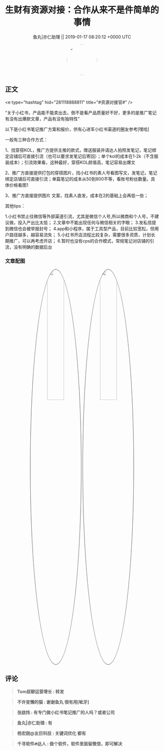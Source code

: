 <h1 align="center">生财有资源对接：合作从来不是件简单的事情</h1>




<p align="center">
    <a>鱼丸|亦仁助理 || 2019-01-17 08:20:12 &#43;0000 UTC</a>
</p>

<div align="center">
    <img src="https://images.zsxq.com/FtTHJfWYtR2To4jzwGiUQdhHaRRa?e=1590940799&amp;token=kIxbL07-8jAj8w1n4s9zv64FuZZNEATmlU_Vm6zD:AMY_BShrw-7TP6Fmqq7D-Deyytw=" width="100" height="100" style="border:1px solid;border-radius:50%; color:#ffffff"/>
</div>




## 正文

<div>
&lt;e type=&#34;hashtag&#34; hid=&#34;281118888811&#34; title=&#34;#资源对接官#&#34; /&gt; 

“关于小红书，产品能不能卖出去，倒不是看产品质量好不好，更多的是推广笔记有没有出爆款文章，产品有没有独特性”

以下是小红书笔记推广方案和报价，供有心进军小红书渠道的圈友参考[嘿哈]

一般有三种合作方式：

1、找穿搭KOL，推广方提供主推的款式，赠送服装并请达人拍照发笔记，笔记绑定店铺后可直接引流（也可以要求发笔记后寄回）；单个kol的成本在1-2k（不含服装成本）；引流效果看，这种最好，穿搭KOL颜值高，笔记容易出爆文

2、推广方直接提供打包的穿搭图片，找小红书的素人号看图写文，发笔记，笔记绑定店铺后可直接引流；单篇笔记的成本从50到800不等，看账号粉丝数量。具体价格看图1

3、推广方直接提供图片 文案，找素人直发，成本在2的基础上会再低一些；

其他tips：

1.小红书禁止往微信等外部渠道引流，尤其是微信个人号,所以微商和个人号，不建议做，投入产出比太低；
2.文章中不能出现任何与微信相关的字眼；
3.发私信提到微信也会被举报封号；
4.app和小程序，属于工具型产品，目前比较宽松，但用户路径越多，越容易流失；
5.小红书开店流程比较复杂，需要很多资质，计划长期推广，可以再考虑开店；
6.暂时也没有cps的合作模式，常规笔记对店铺的引流，没有明确的数据后台
</div>

### 文章配图

<div class="image" align="center">

<img src="https://images.zsxq.com/Fl0C8K3kHdjrJoakwhf2inkDaxIf?e=1590940799&amp;token=kIxbL07-8jAj8w1n4s9zv64FuZZNEATmlU_Vm6zD:lWDBVe_-scSNMYcZhp8xFww6dlo=" width="33%" height="33%" style="border:1px solid;border-radius:50%; color:#3c3f41"/>

<img src="https://images.zsxq.com/FoNya2uyyxSR_X2HoXs7fPGMI78K?e=1590940799&amp;token=kIxbL07-8jAj8w1n4s9zv64FuZZNEATmlU_Vm6zD:--yCYJMJbWjKZi9SVlySQRwIPQg=" width="33%" height="33%" style="border:1px solid;border-radius:50%; color:#3c3f41"/>

</div>


## 评论

<div align="left">
<div>

<blockquote >
<span> <strong>Tom叔聊运营增长 : 转发 </strong></span>
</blockquote>

<blockquote >
<span> <strong>不许变懒的猫 : 谢谢鱼丸 很有用[呲牙] </strong></span>
</blockquote>

<blockquote >
<span> <strong>张啟炜 : 有专门做小红书笔记推广的人吗？或者公司 </strong></span>
</blockquote>

<blockquote >
<span> <strong>鱼丸|亦仁助理 : 有 </strong></span>
</blockquote>

<blockquote >
<span> <strong>杨宏刚@友巨科技 : 关键词优化 都有 </strong></span>
</blockquote>

<blockquote >
<span> <strong>千寻软件🔥达人 : 做个软件，软件里面留微信，即可解决 </strong></span>
</blockquote>

</div>
</div>